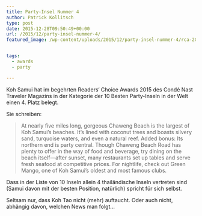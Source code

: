 ```yaml
---
title: Party-Insel Nummer 4
author: Patrick Kollitsch
type: post
date: 2015-12-28T09:50:49+00:00
url: /2015/12/party-insel-nummer-4/
featured_image: /wp-content/uploads/2015/12/party-insel-nummer-4/rca-2015-party-islands-koh-samui-conde-nast.jpg


tags:
  - awards
  - party

---
```

Koh Samui hat im begehrten Readers&#8216; Choice Awards 2015 des Condé Nast Traveler Magazins in der Kategorie der 10 Besten Party-Inseln in der Welt einen 4. Platz belegt.

Sie schreiben:

> At nearly five miles long, gorgeous Chaweng Beach is the largest of Koh Samui’s beaches. It’s lined with coconut trees and boasts silvery sand, turquoise waters, and even a natural reef. Added bonus: Its northern end is party central. Though Chaweng Beach Road has plenty to offer in the way of food and beverage, try dining on the beach itself—after sunset, many restaurants set up tables and serve fresh seafood at competitive prices. For nightlife, check out Green Mango, one of Koh Samui’s oldest and most famous clubs.

Dass in der Liste von 10 Inseln allein 4 thailändische Inseln vertreten sind (Samui davon mit der besten Position, natürlich) spricht für sich selbst.

Seltsam nur, dass Koh Tao nicht (mehr) auftaucht. Oder auch nicht, abhängig davon, welchen News man folgt&#8230;